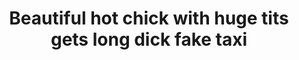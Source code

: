 ---
layout: post
title: Beautiful hot chick with huge tits gets long dick fake taxi
duration: '11:53'
view: 129
rate: 2
video: 'https://flashservice.xvideos.com/embedframe/26619263'
category:
 - blonde
 - gorgeous
 - rough
 - blowjob
 - outdoor
 - stunning
tags: 
 - sucked
 - fucked
 - big-tits
priority: 0.9
changefreq: daily
---
